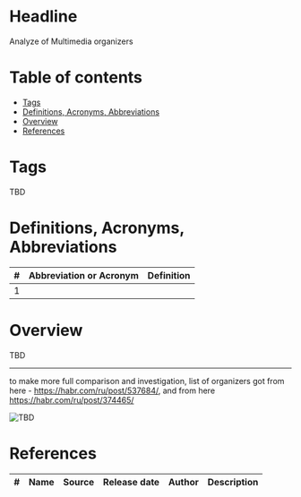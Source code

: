 # Headline
Analyze of Multimedia organizers

# Table of contents
- [Tags](./MultimediaOrganizersAnalyze.md#tags)
- [Definitions, Acronyms, Abbreviations](./MultimediaOrganizersAnalyze.md#definitions-acronyms-abbreviations)
- [Overview](./MultimediaOrganizersAnalyze.md#overview)
- [References](./MultimediaOrganizersAnalyze.md#references)

# Tags
TBD

# Definitions, Acronyms, Abbreviations
| # | Abbreviation or Acronym | Definition     |
| - | ------------------------|:--------------:|
| 1 |

# Overview
TBD 

---

to make more full comparison and investigation, list of organizers got from here - https://habr.com/ru/post/537684/, 
and from here https://habr.com/ru/post/374465/
 
<img src="./Images/TBD.jpg" alt="TBD" />

# References
| # | Name                 | Source                | Release date           |  Author                 | Description   |
| - | ---------------------|---------------------- |----------------------- | ----------------------- |:-------------:|

